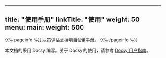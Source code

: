 
---
title: "使用手册"
linkTitle: "使用"
weight: 50
menu:
  main:
    weight: 500
---

{{% pageinfo %}}
决策评估支持项目使用手册。
{{% /pageinfo %}}

本文档的采用 Docsy 编写。关于 Docsy 的使用，请参考 [Docsy 用户指南](https://docsy.dev/docs/)。


